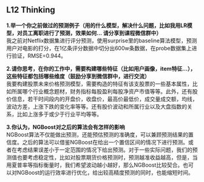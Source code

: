 
## L12 Thinking
**1.举一个你之前做过的预测例子（用的什么模型，解决什么问题，比如我用LR模型，对员工离职进行了预测，效果如何... 请分享到课程微信群中）**  
我之前对Netflix数据集进行评分预测，使用surprise里的baseline算法模型，预测用户对电影的打分，在1亿条评分数据中切分出600w条数据，在probe数据集上进行验证，RMSE=0.944。

**2.请你思考，在你的工作中，需要构建哪些特征（比如用户画像，item特征...），这些特征都包括哪些维度（鼓励分享到微信群中，进行交流）**     
我要构建股票未来价格预测模型，需要构造的特征有该支股票的一些基本属性，比如所属哪个行业概念题材，财务指标每股盈利每股净资产市值等等。此外，还有股价信息，若干时间段内的开盘价，收盘价，最高价最低价，成交量成交额，均线，波动方差，上涨下跌的变化率等等。还有股价波动和所属行业以及大盘指数的关系，比如上涨多于或少于行业平均等等。


**3.你认为，NGBoost对之后的算法会有怎样的影响**         
NGBoost算法不仅能做出预测，还能预估预测的准确度，可以兼顾预测结果的置信度。之后的算法可以借鉴NGBoost在给出一个置信区间的情况下进行预测。或者在考虑结果误差小于一定范围的情况下给出预测。对于一些实际问题，我们的预测值也要考虑稳定性，比如对股票期货价格预测时，预测越准收益越高，但是，当用夏普率等指标衡量时，我们希望波动越小越好，那么NGBoost比较契合。也可以对NGBoost的运行效率进行优化，给出较高精度预测的同时，也能缩短时间。